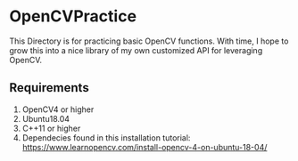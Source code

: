 # OpenCVPractice
This Directory is for practicing basic OpenCV functions. With time, I hope to grow this into a nice library of my own customized API for leveraging OpenCV. 

## Requirements
1. OpenCV4 or higher
2. Ubuntu18.04
3. C++11 or higher
4. Dependecies found in this installation tutorial: https://www.learnopencv.com/install-opencv-4-on-ubuntu-18-04/
